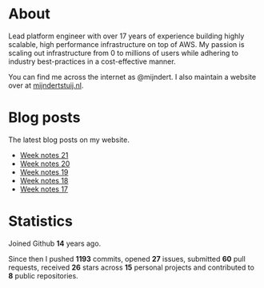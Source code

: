 # About

Lead platform engineer with over 17 years of experience building highly scalable, high performance infrastructure on top of AWS. My passion is scaling out infrastructure from 0 to millions of users while adhering to industry best-practices in a cost-effective manner.

You can find me across the internet as @mijndert. I also maintain a website over at [mijndertstuij.nl](https://mijndertstuij.nl/).

# Blog posts

The latest blog posts on my website.

<!-- BLOGPOSTS:START -->
- [Week notes 21](https://mijndertstuij.nl/posts/week-notes-21/)
- [Week notes 20](https://mijndertstuij.nl/posts/week-notes-20/)
- [Week notes 19](https://mijndertstuij.nl/posts/week-notes-19/)
- [Week notes 18](https://mijndertstuij.nl/posts/week-notes-18/)
- [Week notes 17](https://mijndertstuij.nl/posts/week-notes-17/)
<!-- BLOGPOSTS:END -->

# Statistics

Joined Github **14** years ago.

Since then I pushed **1193** commits, opened **27** issues, submitted **60** pull requests, received **26** stars across **15** personal projects and contributed to **8** public repositories.
